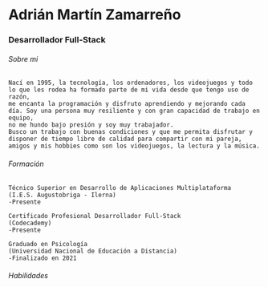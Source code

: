 # Adrián Martín Zamarreño
### Desarrollador Full-Stack
###### Sobre mi
```
Nací en 1995, la tecnología, los ordenadores, los videojuegos y todo lo que les rodea ha formado parte de mi vida desde que tengo uso de razón, 
me encanta la programación y disfruto aprendiendo y mejorando cada día. Soy una persona muy resiliente y con gran capacidad de trabajo en equipo, 
no me hundo bajo presión y soy muy trabajador. 
Busco un trabajo con buenas condiciones y que me permita disfrutar y disponer de tiempo libre de calidad para compartir con mi pareja, 
amigos y mis hobbies como son los videojuegos, la lectura y la música.
```
###### Formación 
```
Técnico Superior en Desarrollo de Aplicaciones Multiplataforma 
(I.E.S. Augustobriga - Ilerna) 
-Presente

Certificado Profesional Desarrollador Full-Stack
(Codecademy) 
-Presente

Graduado en Psicología
(Universidad Nacional de Educación a Distancia)
-Finalizado en 2021
```
###### Habilidades
```

```

<!--
**AdriZND/AdriZND** is a ✨ _special_ ✨ repository because its `README.md` (this file) appears on your GitHub profile.

Here are some ideas to get you started:

- 🔭 I’m currently working on ...
- 🌱 I’m currently learning ...
- 👯 I’m looking to collaborate on ...
- 🤔 I’m looking for help with ...
- 💬 Ask me about ...
- 📫 How to reach me: ...
- 😄 Pronouns: ...
- ⚡ Fun fact: ...
-->

